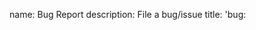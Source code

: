 name: Bug Report
description: File a bug/issue
title: 'bug: <title>'
body:

- type: markdown
  attributes:
  value: |
  Thanks for taking the time to fill out this bug report! The more info you provide, the more we can help you.

- type: checkboxes
  attributes:
  label: Is there an existing issue for this?
  description: Please search to see if an issue already exists for the bug you encountered.
  options: - label: I have searched the existing issues
  required: true

- type: input
  attributes:
  label: Package Version
  description: What version of @rabby-wallet/rabbykit are you using?
  placeholder: 1.0.0
  validations:
  required: true

- type: textarea
  attributes:
  label: Current Behavior
  description: A concise description of what you're experiencing.
  validations:
  required: false

- type: textarea
  attributes:
  label: Expected Behavior
  description: A concise description of what you expected to happen.
  validations:
  required: false

- type: textarea
  attributes:
  label: Steps To Reproduce
  description: Steps or code snippets to reproduce the behavior.
  validations:
  required: false

- type: input
  attributes:
  label: Link to Minimal Reproducible Example (StackBlitz, CodeSandbox, GitHub repo etc.)
  description: |
  Please provide a link to a minimal repository that can reproduce the problem you ran into.
  This makes investigating issues and helping you out significantly easier! For most issues, you will likely get asked to provide one so why not add one now :)
  placeholder: https://codesandbox.io/
  validations:
  required: false

- type: textarea
  attributes:
  label: Anything else?
  description: |
  Browser info? Screenshots? Anything that will give us more context about the issue you are encountering!

      Tip: You can attach images or log files by clicking this area to highlight it and then dragging files in.

validations:
required: false
